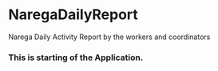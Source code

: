 # NaregaDailyReport
Narega Daily Activity Report by the workers and coordinators

###  This is starting of the Application.
